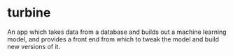 # turbine
An app which takes data from a database and builds out a machine learning model, and provides a front end from which to tweak the model and build new versions of it.
